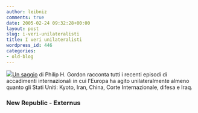 ```yaml
---
author: leibniz
comments: true
date: 2005-02-24 09:32:28+00:00
layout: post
slug: i-veri-unilateralisti
title: I veri unilateralisti
wordpress_id: 446
categories:
- old-blog
---
```


![](http://www.externus.pl/grafika/ue.gif)[Un saggio](http://www.tnr.com/doc.mhtml?pt=xRmMmqyJRxKr%2BoZDDSELF2%3D%3D)
di Philip H. Gordon racconta tutti i recenti episodi di accadimenti
internazionali in cui l'Europa ha agito unilateralmente almeno quanto
gli Stati Uniti: Kyoto, Iran, China, Corte Internazionale, difesa e
Iraq.




### New Republic - Externus
